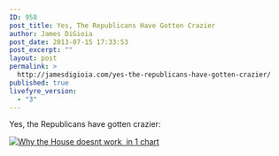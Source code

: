 ```yaml
---
ID: 958
post_title: Yes, The Republicans Have Gotten Crazier
author: James DiGioia
post_date: 2013-07-15 17:33:53
post_excerpt: ""
layout: post
permalink: >
  http://jamesdigioia.com/yes-the-republicans-have-gotten-crazier/
published: true
livefyre_version:
  - "3"
---
```

Yes, the Republicans have gotten crazier:

[![Why the House doesnt work  in 1 chart][1]][2]

 [1]: http://www.washingtonpost.com/blogs/the-fix/files/2013/07/House.png
 [2]: http://www.washingtonpost.com/blogs/the-fix/wp/2013/07/15/how-the-house-works-or-doesnt-explained-in-1-chart/ "Why the House doesnt work  in 1 chart"